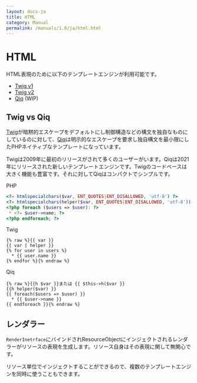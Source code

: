 ```yaml
---
layout: docs-ja
title: HTML
category: Manual
permalink: /manuals/1.0/ja/html.html
---
```


# HTML

HTML表現のために以下のテンプレートエンジンが利用可能です。

* [Twig v1](html-twig-v1.html)
* [Twig v2](html-twig-v2.html)
* [Qiq](html-qiq.html) (WIP) 

## Twig vs Qiq

[Twig](https://twig.symfony.com)が暗黙的エスケープをデフォルトにし制御構造などの構文を独自なものにしているのに対して、[Qiq](https://qiqphp-ja.github.io)は明示的なエスケープを要求し独自構文を最小限にしたPHPネイティブなテンプレートになっています。

Twigは2009年に最初のリリースがされて多くのユーザーがいます。Qiqは2021年にリリースされた新しいテンプレートエンジンです。Twigのコードベースは大きく機能も豊富です。それに対してQiqはコンパクトでシンプルです。


PHP
```php
<?= htmlspecialchars($var, ENT_QUOTES|ENT_DISALLOWED, 'utf-8') ?>
<?= htmlspecialchars(helper($var, ENT_QUOTES|ENT_DISALLOWED, 'utf-8')) ?>
<?php foreach ($users => $user): ?>
 * <?= $user->name; ?>
<?php endforeach; ?>
```

Twig

```
{% raw %}{{ var }}
{{ var | helper }}
{% for user in users %}
  * {{ user.name }}
{% endfor %}{% endraw %}
```


Qiq

```
{% raw %}{{h $var }}または {{ $this->h($var }}
{{h helper($var) }}
{{ foreach($users => $user) }}
  * {{ $user->name }}
{{ endforeach }}{% endraw %}
```

## レンダラー

`RenderInetrface`にバインドされResourceObjectにインジェクトされるレンダラーがリソースの表現を生成します。リソース自身はその表現に関して無関心です。

リソース単位でインジェクトすることができるので、複数のテンプレートエンジンを同時に使うこともできます。